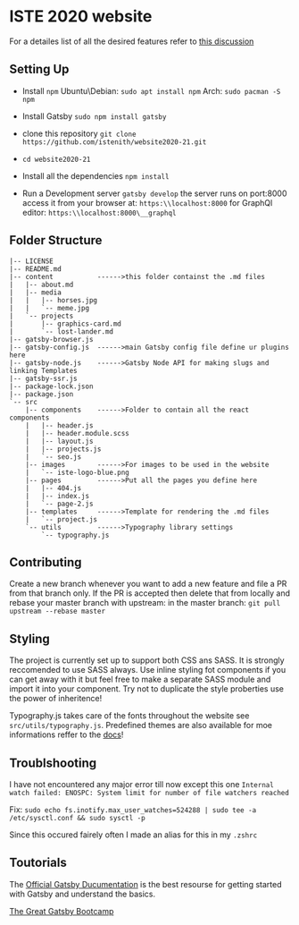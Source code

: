 # ISTE 2020 website

For a detailes list of all the desired features refer to [this discussion](https://github.com/orgs/istenith/teams/web-dev/discussions/1)

## Setting Up
- Install `npm`
    Ubuntu\Debian:
    `sudo apt install npm`
    Arch:
    `sudo pacman -S npm`

- Install Gatsby
    `sudo npm install gatsby`

- clone this repository
    `git clone https://github.com/istenith/website2020-21.git`

- `cd website2020-21`

- Install all the dependencies
    `npm install`

- Run a Development server
    `gatsby develop`
    the server runs on port:8000 access it from your browser at:
    `https:\\localhost:8000`
    for GraphQl editor:
    `https:\\localhost:8000\__graphql`

## Folder Structure
```
|-- LICENSE
|-- README.md
|-- content           ------>this folder containst the .md files
|   |-- about.md
|   |-- media
|   |   |-- horses.jpg
|   |   `-- meme.jpg
|   `-- projects
|       |-- graphics-card.md
|       `-- lost-lander.md
|-- gatsby-browser.js
|-- gatsby-config.js  ------>main Gatsby config file define ur plugins here
|-- gatsby-node.js    ------>Gatsby Node API for making slugs and linking Templates  
|-- gatsby-ssr.js
|-- package-lock.json
|-- package.json
`-- src
    |-- components    ------>Folder to contain all the react components
    |   |-- header.js
    |   |-- header.module.scss
    |   |-- layout.js
    |   |-- projects.js
    |   `-- seo.js
    |-- images        ------>For images to be used in the website
    |   `-- iste-logo-blue.png
    |-- pages         ------>Put all the pages you define here  
    |   |-- 404.js
    |   |-- index.js
    |   `-- page-2.js
    |-- templates     ------>Template for rendering the .md files
    |   `-- project.js
    `-- utils         ------>Typography library settings
        `-- typography.js
```

## Contributing
Create a new branch whenever you want to add a new feature and file a PR from that branch only. If the PR is accepted then delete that from locally and rebase your master branch with upstream:
in the master branch:
`git pull upstream --rebase master`

## Styling
The project is currently set up to support both CSS ans SASS. It is strongly reccomended to use SASS always.
Use inline styling fot components if you can get away with it but feel free to make a separate SASS module and import it into your component.
Try not to duplicate the style proberties use the power of inheritence!

Typography.js takes care of the fonts throughout the website see `src/utils/typography.js`. Predefined themes are also available for moe informations reffer to the [docs](https://kyleamathews.github.io/typography.js/)!


## Troublshooting
I have not encountered any major error till now except this one
`Internal watch failed: ENOSPC: System limit for number of file watchers reached`

Fix: `sudo echo fs.inotify.max_user_watches=524288 | sudo tee -a /etc/sysctl.conf && sudo sysctl -p`

Since this occured fairely often I made an alias for this in my `.zshrc`

## Toutorials
The [Official Gatsby Ducumentation](https://www.gatsbyjs.org/tutorial/) is the best resourse for getting started with Gatsby and understand the basics.

[The Great Gatsby Bootcamp](https://www.youtube.com/watch?v=8t0vNu2fCCM&t=11105s)